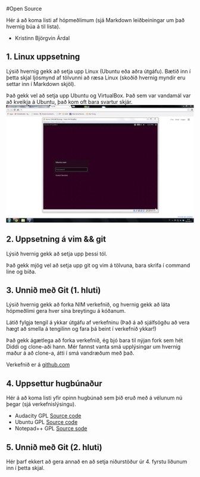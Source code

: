 #Open Source

Hér á að koma listi af hópmeðlimum (sjá Markdown leiðbeiningar um það hvernig búa á til lista).
  * Kristinn Björgvin Árdal

## 1. Linux uppsetning

Lýsið hvernig gekk að setja upp Linux (Ubuntu eða aðra útgáfu). Bætið inn í þetta skjal ljósmynd af tölvunni að ræsa Linux (skoðið hvernig myndir eru settar inn í Markdown skjöl).

Það gekk vel að setja upp Ubuntu og VirtualBox. Það sem var vandamál var að kveikja á Ubuntu, það kom oft bara svartur skjár.
![gaman](/booting.png "Tölvan að boot-a")

## 2. Uppsetning á vim && git

Lýsið hvernig gekk að setja upp þessi tól.

Það gekk mjög vel að setja upp git og vim á tölvuna, bara skrifa í command line og bíða.

## 3. Unnið með Git (1. hluti)

Lýsið hvernig gekk að forka NIM verkefnið, og hvernig gekk að láta hópmeðlimi gera hver sína breytingu á kóðanum.

Látið fylgja tengil á ykkar útgáfu af verkefninu (Það á að sjálfsögðu að vera hægt að smella á tengilinn og fara þá beint í verkefnið ykkar!)

Það gekk ágætlega að forka verkefnið, ég bjó bara til nýjan fork sem hét Diddi og clone-aði hann. Mér fannst vanta smá upplýsingar um hvernig maður á að clone-a, átti í smá vandræðum með það.

Verkefnið er á [github.com](https://github.com/KristinnArdal/INTOPrufa/ "INTOPrufa")

## 4. Uppsettur hugbúnaður

Hér á að koma listi yfir opinn hugbúnað sem þið eruð með á vélunum nú þegar (sjá verkefnislýsingu).

  * Audacity GPL [Source code](audacity.sourceforge.net/download/source/ "Audacity source code")
  * Ubuntu GPL [Source code](archive.ubuntu.com/ "Ubuntu source code")
  * Notepad++ GPL [Source sode](sourceforge.net/projects/notepad-plus/ "Notepad++ souce code")

## 5. Unnið með Git (2. hluti)

Hér þarf ekkert að gera annað en að setja niðurstöður úr 4. fyrstu liðunum inn í þetta skjal.
